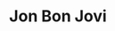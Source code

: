 ---
title: "Jon Bon Jovi"
summary: "American musician, singer, songwriter, and actor, best known as the founder, occasional rhythm guitarist, and lead singer of rock band . Son of and 2nd cousin of . Born: 2 March 1962 . Previously worked as a christmas decoration assembler. Inducted into Songwriters Hall of Fame in 2009. This profile is for Jon Bon Jovi, and his band releases for ."
image: "jon-bon-jovi.jpg"
---